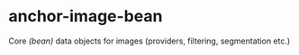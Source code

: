 # anchor-image-bean

Core *(bean)* data objects for images (providers, filtering, segmentation etc.)
